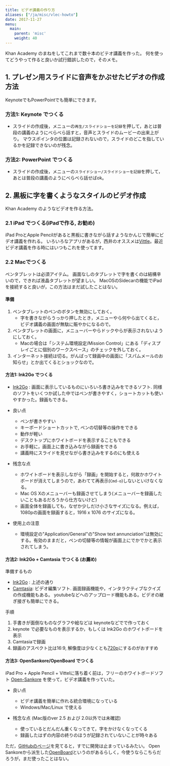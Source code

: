 ```yaml
---
title: ビデオ講義の作り方
aliases: ["/ja/misc/vlec-howto"]
date: 2017-11-27
menu:
  main:
    parent: 'misc'
    weight: 40
---
```


Khan Academy のまねをしてこれまで数十本のビテオ講義を作った。
何を使ってどうやって作ると良いか試行錯誤したので，そのメモ。

## 1. プレゼン用スライドに音声をかぶせたビデオの作成方法

KeynoteでもPowerPointでも簡単にできます。

### 方法1: Keynote でつくる

- スライドの作成後，メニューの`再生/スライドショーを記録`を押して，あとは普段の講義のようにべらべら話すと，音声とスライドのムービーの出来上がり。
マウスポインタの位置は記録されないので，スライドのどこを指しているかを記録できないのが残念。

### 方法2: PowerPoint でつくる

- スライドの作成後，メニューの`スライドショー/スライドショーを記録`を押して，あとは普段の講義のようにべらべら話せばok。

## 2. 黒板に字を書くようなスタイルのビデオ作成

Khan Academy のようなビデオを作る方法。

### 2.1 iPad でつくる(iPadで作る, お勧め)

iPad ProとApple Pencilがあると黒板に書きながら話すようなかんじで簡単にビデオ講義を作れる。
いろいろなアプリがあるが，西井のオススメは[Vittle](http://www.qrayon.com/home/vittle/)。最近ビデオ講義を作る時にはいつもこれを使ってます。


### 2.2 Macでつくる

ペンタブレットは必須アイテム。
画面なしのタブレットで字を書くのは結構辛いので，できれば液晶タブレットが望ましい。
MacOSのSidecarの機能でiPadを接続すると良いが，この方法はまだ試したことはない。


#### 準備

1. ペンタブレットのペンのボタンを無効にしておく。
	- 字を書きながらうっかり押したとき，メニューやら何やら出てくると，ビデオ講義の画面が無駄に賑やかになるので。
2. ペンタブレットの画面に，メニューバーやらドックやらが表示されないようにしておく。
	- Macの場合は「システム環境設定/Mission Control」にある「ディスプレイごとに個別のワークスペース」のチェックを外しておく。
3. インターネット接続は切る。がんばって録画中の画面に「スパムメールのお知らせ」とか出てくるとショックなので。


#### 方法1: Ink2Go でつくる

- [Ink2Go](http://ink2go.org/) : 画面に表示しているものにいろいろ書き込みをできるソフト. 同様のソフトをいくつか試した中ではペンが書きやすく，ショートカットも使いやすかった。録画もできる。

- 良い点
	+ ペンが書きやすい
	+ キーボードショートカットで, ペンの切替等の操作をできる
	+ 動作が軽い
	+ デスクトップにホワイトボードを表示することもできる
	+ お手軽に，画面上に書き込みながら録画をできる
	+ 講義時にスライドを見せながら書き込みをするのにも使える
- 残念な点
	+ ホワイトボードを表示しながら「録画」を開始すると，何故かホワイトボードが消えてしまうので，あわてて再表示(`Cmd-o`)しないといけなくなる。
	+ Mac OS Xのメニューバーも録画させてしまう(メニューバーを録画したいこともあるだろうから仕方ないけど)
	+ 画面全体を録画しても，なぜか少しだけ小さなサイズになる。例えば，1080pの画面を録画すると，1916 x 1076 のサイズになる。
- 使用上の注意
	+ 環境設定の"Application/General"の"Show text annunciation"は無効にする。有効のままだと，ペンの切替等の情報が画面上にでかでかと表示されてしまう。

#### 方法2: Ink2Go + Camtasia でつくる (お薦め)

準備するもの

- [Ink2Go](http://ink2go.org/) : 上述の通り
- [Camtasia](http://www.techsmith.co.jp/camtasia.html?gclid=Cj0KEQjwxd6oBRCRoMrWmLOCvI4BEiQAYyZdkQQBW26VhUB4aYDdGs87XPNiyOjSk039ZLG9c44_aAwaAl_O8P8HAQ): ビデオ編集ソフト. 画面録画機能や，インタラクティブなクイズの作成機能もある。 youtubeなどへのアップロード機能もある。ビデオの継ぎ接ぎも簡単にできる。


手順

1. 手書きが面倒なものなグラフや絵などは keynoteなどでで作っておく
2. keynote で必要なものを表示するか，もしくは Ink2Go のホワイトボードを表示
3. Camtasiaで録画
4. 録画のアスペクト比は16:9, 解像度は少なくとも[720p](https://support.google.com/youtube/answer/1722171?hl=ja)にするのがおすすめ

#### 方法3: OpenSankore/OpenBoard でつくる

iPad Pro + Apple Pencil + Vittelに落ち着く前は，フリーのホワイトボードソフト [Open-Sankore](http://open-sankore.org) を使って，ビデオ講義を作っていた。

- 良い点
	+ ビデオ講義を簡単に作れる統合環境になっている
	+ Windows/Mac/Linux で使える

- 残念な点 (Mac版のver 2.5 および 2.0以外では未確認)
	+ 使っているとだんだん重くなってきて，字をかけなくなってくる
	+ 録画したはずの内容の終りのほうが記録されていないことが時々ある

ただ，[GitHubのページ](https://github.com/Sankore)を見てると，すでに開発は止まっているみたい。
Open Sankoreから派生した[OpenBoard](http://openboard.ch/index.en.html)というのがあるらしく，今使うならこちらだろうが，まだ使ったことはない。

